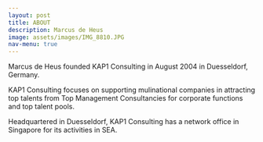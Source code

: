 ```yaml
---
layout: post
title: ABOUT
description: Marcus de Heus
image: assets/images/IMG_8810.JPG
nav-menu: true
---
```


Marcus de Heus founded KAP1 Consulting in August 2004 in Duesseldorf, Germany.

KAP1 Consulting focuses on supporting mulinational companies in attracting top talents from Top Management Consultancies for corporate functions and top talent pools.

Headquartered in Duesseldorf, KAP1 Consulting has a network office in Singapore for its activities in SEA.
